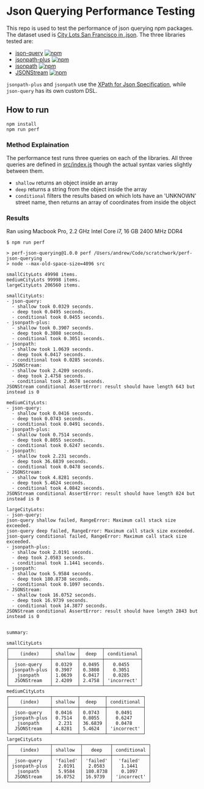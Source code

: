 # Json Querying Performance Testing

This repo is used to test the performance of json querying npm packages. The dataset used is [City Lots San
Francisco in .json](https://github.com/zemirco/sf-city-lots-json). The three libraries tested are:

- [json-query](https://www.npmjs.com/package/json-query) [![npm](https://img.shields.io/npm/dw/json-query.svg)](https://www.npmjs.com/package/json-query)
- [jsonpath-plus](https://www.npmjs.com/package/jsonpath-plus) [![npm](https://img.shields.io/npm/dw/jsonpath-plus.svg)](https://www.npmjs.com/package/jsonpath-plus)
- [jsonpath](https://www.npmjs.com/package/jsonpath) [![npm](https://img.shields.io/npm/dw/jsonpath.svg)](https://www.npmjs.com/package/jsonpath)
- [JSONStream](https://www.npmjs.com/package/JSONStream) [![npm](https://img.shields.io/npm/dw/JSONStream.svg)](https://www.npmjs.com/package/JSONStream)

`jsonpath-plus` and `jsonpath` use the [XPath for Json Specification](https://goessner.net/articles/JsonPath),
while `json-query` has its own custom DSL.

## How to run

```
npm install
npm run perf
```

### Method Explaination

The performance test runs three queries on each of the libraries. All three queries are defined in
[src/index.js](./src/index.js) though the actual syntax varies slightly between them.

- `shallow` returns an object inside an array
- `deep` returns a string from the object inside the array
- `conditional` filters the results based on which lots have an 'UNKNOWN' street name, then returns an array
  of coordinates from inside the object

### Results

Ran using Macbook Pro, 2.2 GHz Intel Core i7, 16 GB 2400 MHz DDR4

```
$ npm run perf

> perf-json-querying@1.0.0 perf /Users/andrew/Code/scratchwork/perf-json-querying
> node --max-old-space-size=4096 src

smallCityLots 49998 items.
mediumCityLots 99998 items.
largeCityLots 206560 items.

smallCityLots:
- json-query:
  - shallow took 0.0329 seconds.
  - deep took 0.0495 seconds.
  - conditional took 0.0455 seconds.
- jsonpath-plus:
  - shallow took 0.3907 seconds.
  - deep took 0.3808 seconds.
  - conditional took 0.3051 seconds.
- jsonpath:
  - shallow took 1.0639 seconds.
  - deep took 6.0417 seconds.
  - conditional took 0.0285 seconds.
- JSONStream:
  - shallow took 2.4209 seconds.
  - deep took 2.4758 seconds.
  - conditional took 2.0678 seconds.
JSONStream conditional AssertError: result should have length 643 but instead is 0

mediumCityLots:
- json-query:
  - shallow took 0.0416 seconds.
  - deep took 0.0743 seconds.
  - conditional took 0.0491 seconds.
- jsonpath-plus:
  - shallow took 0.7514 seconds.
  - deep took 0.8055 seconds.
  - conditional took 0.6247 seconds.
- jsonpath:
  - shallow took 2.231 seconds.
  - deep took 36.6839 seconds.
  - conditional took 0.0478 seconds.
- JSONStream:
  - shallow took 4.8281 seconds.
  - deep took 5.4624 seconds.
  - conditional took 4.0842 seconds.
JSONStream conditional AssertError: result should have length 824 but instead is 0

largeCityLots:
- json-query:
json-query shallow failed, RangeError: Maximum call stack size exceeded.
json-query deep failed, RangeError: Maximum call stack size exceeded.
json-query conditional failed, RangeError: Maximum call stack size exceeded.
- jsonpath-plus:
  - shallow took 2.0191 seconds.
  - deep took 2.0583 seconds.
  - conditional took 1.1441 seconds.
- jsonpath:
  - shallow took 5.9584 seconds.
  - deep took 180.8738 seconds.
  - conditional took 0.1097 seconds.
- JSONStream:
  - shallow took 16.0752 seconds.
  - deep took 16.9739 seconds.
  - conditional took 14.3877 seconds.
JSONStream conditional AssertError: result should have length 2843 but instead is 0


summary:

smallCityLots
┌───────────────┬─────────┬────────┬─────────────┐
│    (index)    │ shallow │  deep  │ conditional │
├───────────────┼─────────┼────────┼─────────────┤
│  json-query   │ 0.0329  │ 0.0495 │   0.0455    │
│ jsonpath-plus │ 0.3907  │ 0.3808 │   0.3051    │
│   jsonpath    │ 1.0639  │ 6.0417 │   0.0285    │
│  JSONStream   │ 2.4209  │ 2.4758 │ 'incorrect' │
└───────────────┴─────────┴────────┴─────────────┘
mediumCityLots
┌───────────────┬─────────┬─────────┬─────────────┐
│    (index)    │ shallow │  deep   │ conditional │
├───────────────┼─────────┼─────────┼─────────────┤
│  json-query   │ 0.0416  │ 0.0743  │   0.0491    │
│ jsonpath-plus │ 0.7514  │ 0.8055  │   0.6247    │
│   jsonpath    │  2.231  │ 36.6839 │   0.0478    │
│  JSONStream   │ 4.8281  │ 5.4624  │ 'incorrect' │
└───────────────┴─────────┴─────────┴─────────────┘
largeCityLots
┌───────────────┬──────────┬──────────┬─────────────┐
│    (index)    │ shallow  │   deep   │ conditional │
├───────────────┼──────────┼──────────┼─────────────┤
│  json-query   │ 'failed' │ 'failed' │  'failed'   │
│ jsonpath-plus │  2.0191  │  2.0583  │   1.1441    │
│   jsonpath    │  5.9584  │ 180.8738 │   0.1097    │
│  JSONStream   │ 16.0752  │ 16.9739  │ 'incorrect' │
└───────────────┴──────────┴──────────┴─────────────┘
```
